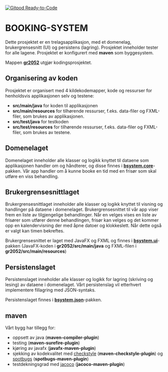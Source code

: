 [![Gitpod Ready-to-Code](https://img.shields.io/badge/Gitpod-Ready--to--Code-blue?logo=gitpod)](https://gitpod.idi.ntnu.no/#https://gitlab.stud.idi.ntnu.no/it1901/groups-2020/gr2052/gr2052) 


# BOOKING-SYSTEM

Dette prosjektet er en trelagsapplikasjon, med et domenelag, brukergrensesnitt (UI) og persistens (lagring). Prosjektet inneholder tester for alle lagene. Prosjektet er konfigurert med **maven** som byggesystem.

Mappen **[gr2052](gr2052)** utgjør kodingsprosjektet.

## Organisering av koden

Prosjektet er organisert med 4 kildekodemapper, kode og ressurser for henholdsvis applikasjonen selv og testene:

- **src/main/java** for koden til applikasjonen
- **src/main/resources** for tilhørende ressurser, f.eks. data-filer og FXML-filer, som brukes av applikasjonen.
- **src/test/java** for testkoden
- **src/test/resources** for tilhørende ressurser, f.eks. data-filer og FXML-filer, som brukes av testene.


## Domenelaget

Domenelaget inneholder alle klasser og logikk knyttet til dataene som applikasjonen handler om og håndterer, og disse finnes i **[bsystem.core](gr2052/src/main/java/bookingsystem/core)**-pakken.
Vår app handler om å kunne booke en tid med en frisør som skal utføre en viss behandling.

## Brukergrensesnittlaget

Brukergrensesnittlaget inneholder alle klasser og logikk knyttet til visning og handlinger på dataene i domenelaget. Brukergrensesnittet til vår app viser frem en liste av tilgjengelige behandlinger. Når en velges vises en liste av frisører som utfører denne behandlingen, frisør kan velges og det kommer opp en kalendervisning der med åpne datoer og klokkeslett. Når dette også er valgt kan timen bekreftes.

Brukergrensesnittet er laget med JavaFX og FXML og finnes i **[bsystem.ui](gr2052/src/main/java/bookingsystem/ui)**-pakken (JavaFX-koden i **gr2052/src/main/java** og FXML-filen i **gr2052/src/main/resources**)

## Persistenslaget

Persistenslaget inneholder alle klasser og logikk for lagring (skriving og lesing) av dataene i domenelaget. Vårt persistenslag vil etterhvert implementere fillagring med JSON-syntaks.

Persistenslaget finnes i **[bsystem.json](gr2052/src/main/java/bookingsystem/json/)**-pakken.

## maven

Vårt bygg har tillegg for:

- oppsett av java (**maven-compiler-plugin**)
- testing (**maven-surefire-plugin**)
- kjøring av javafx (**javafx-maven-plugin**)
- sjekking av kodekvalitet med [checkstyle](https://checkstyle.sourceforge.io) (**maven-checkstyle-plugin**) og [spotbugs](https://spotbugs.github.io) (**spotbugs-maven-plugin**)
- testdekningsgrad med [jacoco](https://github.com/jacoco/jacoco) (**jacoco-maven-plugin**)
